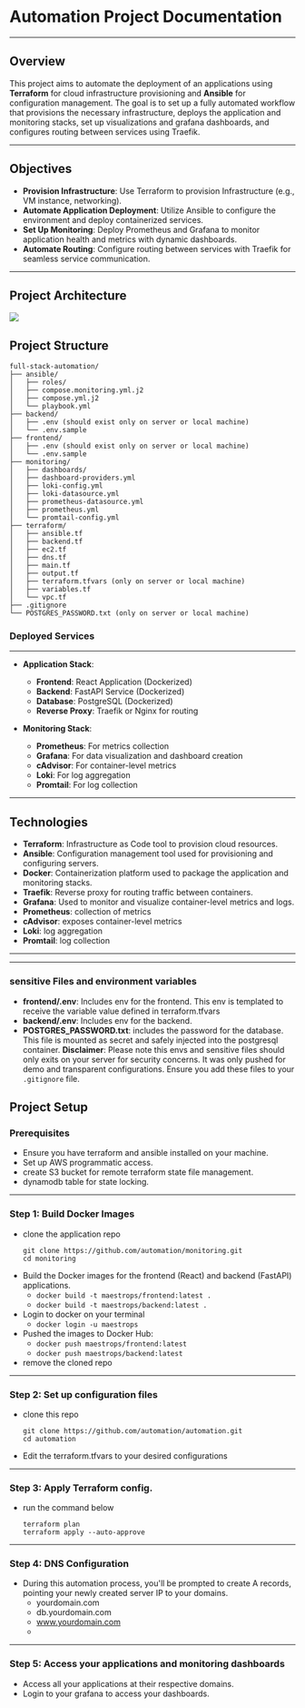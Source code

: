 # Automation Project Documentation

---

## Overview

This project aims to automate the deployment of an applications using **Terraform** for cloud infrastructure provisioning and **Ansible** for configuration management. The goal is to set up a fully automated workflow that provisions the necessary infrastructure, deploys the application and monitoring stacks, set up visualizations and grafana dashboards, and configures routing between services using Traefik.

---

## Objectives

- **Provision Infrastructure**: Use Terraform to provision Infrastructure (e.g., VM instance, networking).
- **Automate Application Deployment**: Utilize Ansible to configure the environment and deploy containerized services.
- **Set Up Monitoring**: Deploy Prometheus and Grafana to monitor application health and metrics with dynamic dashboards.
- **Automate Routing**: Configure routing between services with Traefik for seamless service communication.

---

## Project Architecture
<img src=".asset/architect.png">

## Project Structure
```
full-stack-automation/
├── ansible/
│   ├── roles/
│   ├── compose.monitoring.yml.j2
│   ├── compose.yml.j2
│   └── playbook.yml
├── backend/
│   ├── .env (should exist only on server or local machine)
│   └── .env.sample
├── frontend/
│   ├── .env (should exist only on server or local machine)
│   └── .env.sample
├── monitoring/
│   ├── dashboards/
│   ├── dashboard-providers.yml
│   ├── loki-config.yml
│   ├── loki-datasource.yml
│   ├── prometheus-datasource.yml
│   ├── prometheus.yml
│   └── promtail-config.yml
├── terraform/
│   ├── ansible.tf
│   ├── backend.tf
│   ├── ec2.tf
│   ├── dns.tf
│   ├── main.tf
│   ├── output.tf
│   ├── terraform.tfvars (only on server or local machine)
│   ├── variables.tf
│   └── vpc.tf
├── .gitignore
└── POSTGRES_PASSWORD.txt (only on server or local machine)
```

### Deployed Services
---
- **Application Stack**:  
  - **Frontend**: React Application (Dockerized)
  - **Backend**: FastAPI Service (Dockerized)
  - **Database**: PostgreSQL (Dockerized)
  - **Reverse Proxy**: Traefik or Nginx for routing
  
- **Monitoring Stack**:  
  - **Prometheus**: For metrics collection
  - **Grafana**: For data visualization and dashboard creation
  - **cAdvisor**: For container-level metrics
  - **Loki**: For log aggregation
  - **Promtail**: For log collection
  
---

## Technologies

- **Terraform**: Infrastructure as Code tool to provision cloud resources.
- **Ansible**: Configuration management tool used for provisioning and configuring servers.
- **Docker**: Containerization platform used to package the application and monitoring stacks.
- **Traefik**: Reverse proxy for routing traffic between containers.
- **Grafana**: Used to monitor and visualize container-level metrics and logs.  
- **Prometheus**: collection of metrics
- **cAdvisor**: exposes container-level metrics
- **Loki**: log aggregation
- **Promtail**: log collection

---

---
### sensitive Files and environment variables
- **frontend/.env**: Includes env for the frontend. This env is templated to receive the variable value defined in terraform.tfvars
- **backend/.env**: Includes env for the backend. 
- **POSTGRES_PASSWORD.txt**: includes the password for the database. This file is mounted as secret and safely injected into the postgresql container.
**Disclaimer**: Please note this envs and sensitive files should only exits on your server for security concerns. It was only pushed for demo and transparent configurations. Ensure you add these files to your `.gitignore` file.

## Project Setup

### Prerequisites
- Ensure you have terraform and ansible installed on your machine.
- Set up AWS programmatic access.
- create S3 bucket for remote terraform state file management.
- dynamodb table for state locking.
---
### Step 1: Build Docker Images
- clone the application repo
  ```
  git clone https://github.com/automation/monitoring.git
  cd monitoring
  ```
- Build the Docker images for the frontend (React) and backend (FastAPI) applications.
  -  `docker build -t maestrops/frontend:latest .`
  -  `docker build -t maestrops/backend:latest .`
- Login to docker on your terminal
  - `docker login -u maestrops`
- Pushed the images to Docker Hub:
  - `docker push maestrops/frontend:latest`
  - `docker push maestrops/backend:latest`
- remove the cloned repo
---
### Step 2: Set up configuration files
- clone this repo
  ```
  git clone https://github.com/automation/automation.git
  cd automation
  ```
- Edit the terraform.tfvars to your desired configurations
---
### Step 3: Apply Terraform config.
- run the command below
  ```
  terraform plan
  terraform apply --auto-approve
  ```
---
### Step 4: DNS Configuration
- During this automation process, you'll be prompted to create A records, pointing your newly created server IP to your domains.
  - yourdomain.com
  - db.yourdomain.com
  - www.yourdomain.com
  -
---
### Step 5: Access your applications and monitoring dashboards
- Access all your applications at their respective domains.
- Login to your grafana to access your dashboards.
  


